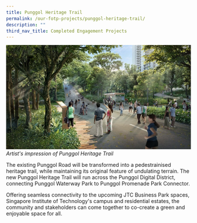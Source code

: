 ```yaml
---
title: Punggol Heritage Trail
permalink: /our-fotp-projects/punggol-heritage-trail/
description: ""
third_nav_title: Completed Engagement Projects
---
```

![Alt text for image on Isomer site](/images/PHT%20hero.jpg)
*Artist's impression of Punggol Heritage Trail*

The existing Punggol Road will be transformed into a pedestrainised heritage trail, while maintaining its original feature of undulating terrain. The new Punggol Heritage Trail will run across the Punggol Digital District, connecting Punggol Waterway Park to Punggol Promenade Park Connector.

Offering seamless connectivity to the upcoming JTC Business Park spaces, Singapore Institute of Technology's campus and residential estates, the community and stakeholders can come together to co-create a green and enjoyable space for all.